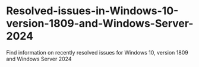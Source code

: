 # Resolved-issues-in-Windows-10-version-1809-and-Windows-Server-2024
Find information on recently resolved issues for Windows 10, version 1809 and Windows Server 2024
